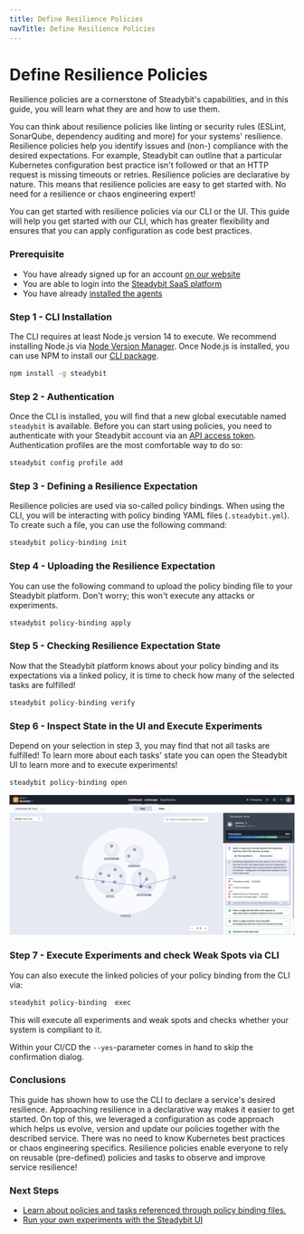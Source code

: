 ```yaml
---
title: Define Resilience Policies
navTitle: Define Resilience Policies
---
```


# Define Resilience Policies

Resilience policies are a cornerstone of Steadybit's capabilities, and in this guide, you will learn what they are and how to use them.

You can think about resilience policies like linting or security rules (ESLint, SonarQube, dependency auditing and more) for your systems' resilience. Resilience policies help you identify issues and (non-) compliance with the desired expectations. For example, Steadybit can outline that a particular Kubernetes configuration best practice isn't followed or that an HTTP request is missing timeouts or retries. Resilience policies are declarative by nature. This means that resilience policies are easy to get started with. No need for a resilience or chaos engineering expert!

You can get started with resilience policies via our CLI or the UI. This guide will help you get started with our CLI, which has greater flexibility and ensures that you can apply configuration as code best practices.

### Prerequisite

* You have already signed up for an account [on our website](https://www.steadybit.com/get-started/)
* You are able to login into the [Steadybit SaaS platform](https://platform.steadybit.io/)
* You have already [installed the agents](set-up-agents.md)

### Step 1 - CLI Installation

The CLI requires at least Node.js version 14 to execute. We recommend installing Node.js via [Node Version Manager](https://github.com/nvm-sh/nvm#intro). Once Node.js is installed, you can use NPM to install our [CLI package](https://www.npmjs.com/package/steadybit).

```bash
npm install -g steadybit
```

### Step 2 - Authentication

Once the CLI is installed, you will find that a new global executable named `steadybit` is available. Before you can start using policies, you need to authenticate with your Steadybit account via an [API access token](../integrate-with-steadybit/api.md#tokens). Authentication profiles are the most comfortable way to do so:

```bash
steadybit config profile add
```

### Step 3 - Defining a Resilience Expectation

Resilience policies are used via so-called policy bindings. When using the CLI, you will be interacting with policy binding YAML files (`.steadybit.yml`). To create such a file, you can use the following command:

```bash
steadybit policy-binding init
```

### Step 4 - Uploading the Resilience Expectation

You can use the following command to upload the policy binding file to your Steadybit platform. Don't worry; this won't execute any attacks or experiments.

```bash
steadybit policy-binding apply
```

### Step 5 - Checking Resilience Expectation State

Now that the Steadybit platform knows about your policy binding and its expectations via a linked policy, it is time to check how many of the selected tasks are fulfilled!

```bash
steadybit policy-binding verify
```

### Step 6 - Inspect State in the UI and Execute Experiments

Depend on your selection in step 3, you may find that not all tasks are fulfilled! To learn more about each tasks' state you can open the Steadybit UI to learn more and to execute experiments!

```bash
steadybit policy-binding open
```

![Image showing Steadybit's landscape view with a selected Kubernetes deployment that has fulfilled 80% of its policiey](define-resilience-policies-landscape.png)

### Step 7 - Execute Experiments and check Weak Spots via CLI

You can also execute the linked policies of your policy binding from the CLI via:

```bash
steadybit policy-binding  exec
```

This will execute all experiments and weak spots and checks whether your system is compliant to it.

Within your CI/CD the `--yes`-parameter comes in hand to skip the confirmation dialog.

### Conclusions

This guide has shown how to use the CLI to declare a service's desired resilience. Approaching resilience in a declarative way makes it easier to get started. On top of this, we leveraged a configuration as code approach which helps us evolve, version and update our policies together with the described service. There was no need to know Kubernetes best practices or chaos engineering specifics. Resilience policies enable everyone to rely on reusable (pre-defined) policies and tasks to observe and improve service resilience!

### Next Steps

* [Learn about policies and tasks referenced through policy binding files.](../use-steadybit/resilience-policies/)
* [Run your own experiments with the Steadybit UI](run-experiment.md)
